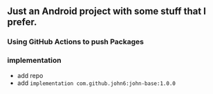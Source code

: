 ## Just an Android project with some stuff that I prefer.

### Using GitHub Actions to push Packages

### implementation

- add repo
- add `implementation com.github.john6:john-base:1.0.0`